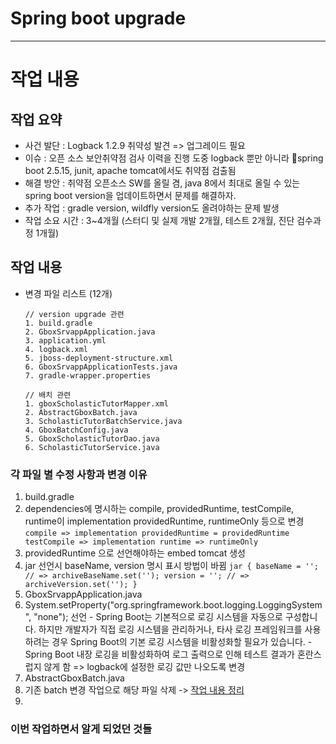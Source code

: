 # Spring boot upgrade
----------------------------------------------------------------------

# 작업 내용

## 작업 요약
- 사건 발단 : Logback 1.2.9 취약성 발견 => 업그레이드 필요
- 이슈 : 오픈 소스 보안취약점 검사 이력을 진행 도중 logback 뿐만 아니라 spring boot 2.5.15, junit, apache tomcat에서도 취약점 검출됨
- 해결 방안 : 취약점 오픈소스 SW를 올릴 겸, java 8에서 최대로 올릴 수 있는 spring boot version을 업데이트하면서 문제를 해결하자.
- 추가 작업 : gradle version, wildfly version도 올려야하는 문제 발생
- 작업 소요 시간 : 3~4개월 (스터디 및 실제 개발 2개월, 테스트 2개월, 진단 검수과정 1개월)

## 작업 내용
- 변경 파일 리스트 (12개)
  ```
  // version upgrade 관련
  1. build.gradle
  2. GboxSrvappApplication.java
  3. application.yml
  4. logback.xml
  5. jboss-deployment-structure.xml
  6. GboxSrvappApplicationTests.java
  7. gradle-wrapper.properties

  // 배치 관련
  1. gboxScholasticTutorMapper.xml
  2. AbstractGboxBatch.java
  3. ScholasticTutorBatchService.java
  4. GboxBatchConfig.java
  5. GboxScholasticTutorDao.java
  6. ScholasticTutorService.java
  ```

### 각 파일 별 수정 사항과 변경 이유
1. build.gradle
  1. dependencies에 명시하는 compile, providedRuntime, testCompile, runtime이 implementation providedRuntime, runtimeOnly 등으로 변경
    ```
     compile => implementation
     providedRuntime = providedRuntime
     testCompile => implementation
     runtime => runtimeOnly
    ```
  2. providedRuntime 으로 선언해야하는 embed tomcat 생성
  3. jar 선언시 baseName, version 명시 표시 방법이 바뀜
    ```
      jar {
         baseName = ''; // => archiveBaseName.set('');
         version = ''; // => archiveVersion.set('');
      }
    ```
2. GboxSrvappApplication.java
  1. System.setProperty("org.springframework.boot.logging.LoggingSystem", "none"); 선언
    - Spring Boot는 기본적으로 로깅 시스템을 자동으로 구성합니다. 하지만 개발자가 직접 로깅 시스템을 관리하거나, 타사 로깅 프레임워크를 사용하려는 경우 Spring Boot의 기본 로깅 시스템을 비활성화할 필요가 있습니다.
    - Spring Boot 내장 로깅을 비활성화하여 로그 출력으로 인해 테스트 결과가 혼란스럽지 않게 함 => logback에 설정한 로깅 값만 나오도록 변경
3. AbstractGboxBatch.java
  1. 기존 batch 변경 작업으로 해당 파일 삭제 -> [작업 내용 정리](https://github.com/hachuu/developGuide/blob/main/java/%EC%8A%A4%ED%94%84%EB%A7%81%20%EB%B0%B0%EC%B9%98%20%EB%A7%8C%EB%93%A4%EA%B8%B0.md)
4. 
  

### 이번 작업하면서 알게 되었던 것들
